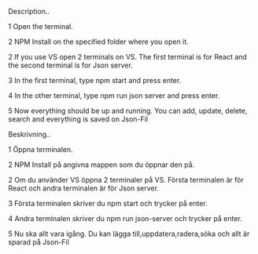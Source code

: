 
Description..

1 Open the terminal.

2 NPM Install on the specified folder where you open it.

2 If you use VS open 2 terminals on VS. The first terminal is for React and the second terminal is for Json server.

3 In the first terminal, type npm start and press enter.

4 In the other terminal, type npm run json server and press enter.

5 Now everything should be up and running. You can add, update, delete, search and everything is saved on Json-Fil


Beskrivning..

1 Öppna terminalen.

2 NPM Install på angivna mappen som du öppnar den på.

2 Om du använder VS öppna 2 terminaler på VS. Första terminalen är för React och andra terminalen är för Json server.

3 Första terminalen skriver du npm start och trycker på enter.

4 Andra terminalen skriver du npm run json-server och trycker på enter.

5 Nu ska allt vara igång. Du kan lägga till,uppdatera,radera,söka och allt är sparad på Json-Fil